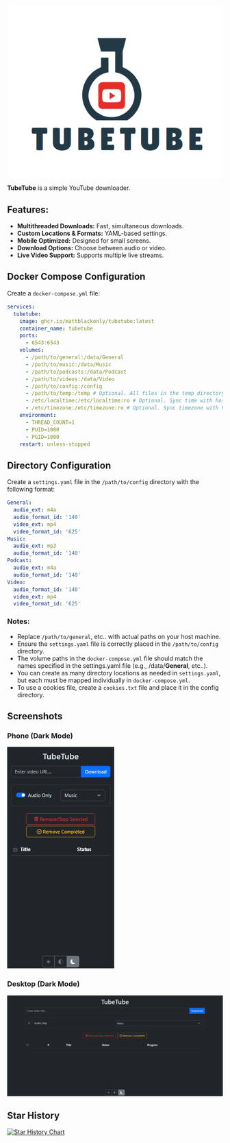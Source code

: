 ![Logo](tubetube/static/tubetube.png)


**TubeTube** is a simple YouTube downloader.


## Features:
- **Multithreaded Downloads:** Fast, simultaneous downloads.
- **Custom Locations & Formats:** YAML-based settings.
- **Mobile Optimized:** Designed for small screens.
- **Download Options:** Choose between audio or video.
- **Live Video Support:** Supports multiple live streams.


## Docker Compose Configuration

Create a `docker-compose.yml` file:

```yaml
services:
  tubetube:
    image: ghcr.io/mattblackonly/tubetube:latest
    container_name: tubetube
    ports:
      - 6543:6543
    volumes:
      - /path/to/general:/data/General
      - /path/to/music:/data/Music
      - /path/to/podcasts:/data/Podcast
      - /path/to/videos:/data/Video
      - /path/to/config:/config
      - /path/to/temp:/temp # Optional. All files in the temp directory are deleted on startup.
      - /etc/localtime:/etc/localtime:ro # Optional. Sync time with host.
      - /etc/timezone:/etc/timezone:ro # Optional. Sync timezone with host.
    environment:
      - THREAD_COUNT=1
      - PUID=1000
      - PGID=1000
    restart: unless-stopped
```


## Directory Configuration

Create a `settings.yaml` file in the `/path/to/config` directory with the following format:

```yaml
General:
  audio_ext: m4a
  audio_format_id: '140'
  video_ext: mp4
  video_format_id: '625'
Music:
  audio_ext: mp3
  audio_format_id: '140'
Podcast:
  audio_ext: m4a
  audio_format_id: '140'
Video:
  audio_format_id: '140'
  video_ext: mp4
  video_format_id: '625'

```


### Notes:

- Replace `/path/to/general`, etc.. with actual paths on your host machine.
- Ensure the `settings.yaml` file is correctly placed in the `/path/to/config` directory.
- The volume paths in the `docker-compose.yml` file should match the names specified in the settings.yaml file (e.g., /data/**General**, etc..).
- You can create as many directory locations as needed in `settings.yaml`, but each must be mapped individually in `docker-compose.yml`.
- To use a cookies file, create a `cookies.txt` file and place it in the config directory.


## Screenshots

### Phone (Dark Mode)

![Phone](tubetube/static/phone-screenshot.png)



### Desktop (Dark Mode)

![Screenshot](tubetube/static/screenshot.png)


## Star History

<a href="https://star-history.com/#mattblackonly/tubetube&Date">
 <picture>
   <source media="(prefers-color-scheme: dark)" srcset="https://api.star-history.com/svg?repos=mattblackonly/tubetube&type=Date&theme=dark" />
   <source media="(prefers-color-scheme: light)" srcset="https://api.star-history.com/svg?repos=mattblackonly/tubetube&type=Date" />
   <img alt="Star History Chart" src="https://api.star-history.com/svg?repos=mattblackonly/tubetube&type=Date" />
 </picture>
</a>
